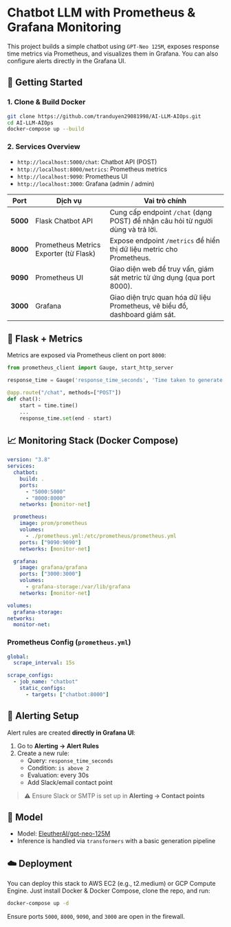 # Chatbot LLM with Prometheus & Grafana Monitoring

This project builds a simple chatbot using `GPT-Neo 125M`, exposes response time metrics via Prometheus, and visualizes them in Grafana. You can also configure alerts directly in the Grafana UI.

## 🚀 Getting Started

### 1. Clone & Build Docker

```bash
git clone https://github.com/tranduyen29081998/AI-LLM-AIOps.git
cd AI-LLM-AIOps
docker-compose up --build
```

### 2. Services Overview

- `http://localhost:5000/chat`: Chatbot API (POST)
- `http://localhost:8000/metrics`: Prometheus metrics
- `http://localhost:9090`: Prometheus UI
- `http://localhost:3000`: Grafana (admin / admin)

| Port     | Dịch vụ                                | Vai trò chính                                                                   |
| -------- | -------------------------------------- | ------------------------------------------------------------------------------- |
| **5000** | Flask Chatbot API                      | Cung cấp endpoint `/chat` (dạng POST) để nhận câu hỏi từ người dùng và trả lời. |
| **8000** | Prometheus Metrics Exporter (từ Flask) | Expose endpoint `/metrics` để hiển thị dữ liệu metric cho Prometheus.           |
| **9090** | Prometheus UI                          | Giao diện web để truy vấn, giám sát metric từ ứng dụng (qua port 8000).         |
| **3000** | Grafana                                | Giao diện trực quan hóa dữ liệu Prometheus, vẽ biểu đồ, dashboard giám sát.     |


## 🔧 Flask + Metrics

Metrics are exposed via Prometheus client on port `8000`:

```python
from prometheus_client import Gauge, start_http_server

response_time = Gauge('response_time_seconds', 'Time taken to generate response in seconds')

@app.route("/chat", methods=["POST"])
def chat():
    start = time.time()
    ...
    response_time.set(end - start)
```

## 📈 Monitoring Stack (Docker Compose)

```yaml
version: "3.8"
services:
  chatbot:
    build: .
    ports:
      - "5000:5000"
      - "8000:8000"
    networks: [monitor-net]

  prometheus:
    image: prom/prometheus
    volumes:
      - ./prometheus.yml:/etc/prometheus/prometheus.yml
    ports: ["9090:9090"]
    networks: [monitor-net]

  grafana:
    image: grafana/grafana
    ports: ["3000:3000"]
    volumes:
      - grafana-storage:/var/lib/grafana
    networks: [monitor-net]

volumes:
  grafana-storage:
networks:
  monitor-net:
```

### Prometheus Config (`prometheus.yml`)

```yaml
global:
  scrape_interval: 15s

scrape_configs:
  - job_name: "chatbot"
    static_configs:
      - targets: ["chatbot:8000"]
```

## 🔔 Alerting Setup

Alert rules are created **directly in Grafana UI**:

1. Go to **Alerting → Alert Rules**
2. Create a new rule:
   - Query: `response_time_seconds`
   - Condition: `is above 2`
   - Evaluation: every 30s
   - Add Slack/email contact point

> ⚠️ Ensure Slack or SMTP is set up in **Alerting → Contact points**

## 🧠 Model

- Model: [EleutherAI/gpt-neo-125M](https://huggingface.co/EleutherAI/gpt-neo-125M)
- Inference is handled via `transformers` with a basic generation pipeline

## ☁️ Deployment

You can deploy this stack to AWS EC2 (e.g., t2.medium) or GCP Compute Engine. Just install Docker & Docker Compose, clone the repo, and run:

```bash
docker-compose up -d
```

Ensure ports `5000`, `8000`, `9090`, and `3000` are open in the firewall.

